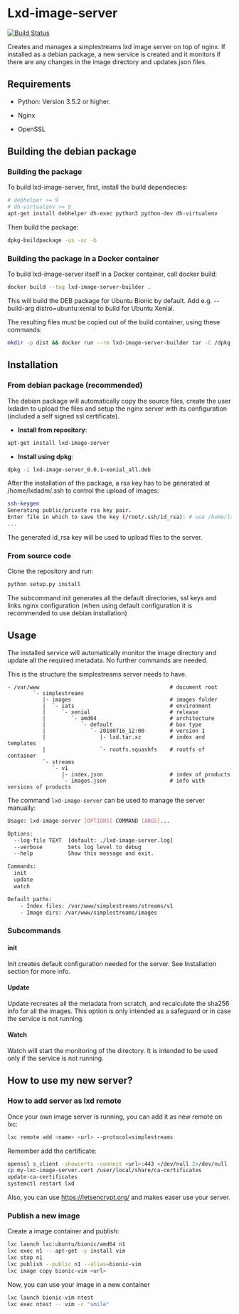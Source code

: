 Lxd-image-server
================
[![Build Status](https://travis-ci.org/Avature/lxd-image-server.svg?branch=master)](https://travis-ci.org/Avature/lxd-image-server)

Creates and manages a simplestreams lxd image server on top of nginx.
If installed as a debian package, a new service is created and it monitors
if there are any changes in the image directory and updates json files.

Requirements
------------

* Python: Version 3.5.2 or higher.

* Nginx

* OpenSSL

Building the debian package
---------------------------

### Building the package ###

To build lxd-image-server, first, install the build dependecies:

```bash
# debhelper >= 9
# dh-virtualenv >= 9
apt-get install debhelper dh-exec python3 python-dev dh-virtualenv
```

Then build the package:

```bash
dpkg-buildpackage -us -uc -b
```

### Building the package in a Docker container ###

To build lxd-image-server itself in a Docker container, call docker build:

```bash
docker build --tag lxd-image-server-builder .
```

This will build the DEB package for Ubuntu Bionic by default. Add e.g.
--build-arg distro=ubuntu:xenial to build for Ubuntu Xenial.

The resulting files must be copied out of the build container, using these
commands:

```bash
mkdir -p dist && docker run --rm lxd-image-server-builder tar -C /dpkg -c . | tar -C dist -xv
```

Installation
------------

### From debian package (recommended) ###

The debian package will automatically copy the source files, create the user lxdadm
to upload the files and setup the nginx server with its configuration (included a
self signed ssl certificate).

* **Install from repository**:

```sh
apt-get install lxd-image-server
```

* **Install using dpkg**:

```sh
dpkg -i lxd-image-server_0.0.1~xenial_all.deb
```

After the installation of the package, a rsa key has to be generated at
/home/lxdadm/.ssh to control the upload of images:

```sh
ssh-keygen
Generating public/private rsa key pair.
Enter file in which to save the key (/root/.ssh/id_rsa): # use /home/lxdadm/.ssh/id_rsa
...
```

The generated id_rsa key will be used to upload files to the server.

### From source code ###

Clone the repository and run:

```sh
python setup.py install
```

The subcommand init generates all the default directories, ssl keys and links nginx
configuration (when using default configuration it is recommended to use debian installation)

Usage
-----

The installed service will automatically monitor the image directory and update
all the required metadata. No further commands are needed.

This is the structure the simplestreams server needs to have.

```
- /var/www                                         # document root
        `- simplestreams
           |- images                               # images folder
           |  `- iats                              # environment
           |     `- xenial                         # release
           |        `- amd64                       # architecture
           |           `- default                  # box type
           |              `- 20180716_12:00        # version 1
           |                 |- lxd.tar.xz         # index and templates
           |                 `- rootfs.squashfs    # rootfs of container
           `- streams
              `- v1
                 |- index.json                     # index of products
                 `- images.json                    # info with versions of products
```

The command `lxd-image-server` can be used to manage the server manually:

```sh
Usage: lxd-image-server [OPTIONS] COMMAND [ARGS]...

Options:
  --log-file TEXT  [default: ./lxd-image-server.log]
  --verbose        Sets log level to debug
  --help           Show this message and exit.

Commands:
  init
  update
  watch

Default paths:
    - Index files: /var/www/simplestreams/streams/v1
    - Image dirs: /var/www/simplestreams/images
```

### Subcommands ###

#### init ####

Init creates default configuration needed for the server. See Installation
section for more info.

#### Update ####

Update recreates all the metadata from scratch, and recalculate the
sha256 info for all the images. This option is only intended as a safeguard or in case
the service is not running.

#### Watch ####

Watch will start the monitoring of the directory. It is intended to be
used only if the service is not running.

How to use my new server?
-------------------------

### How to add server as lxd remote ###

Once your own image server is running, you can add it as new remote on lxc:

```bash
lxc remote add <name> <url> --protocol=simplestreams
```

Remember add the certificate:

```bash
openssl s_client -showcerts -connect <url>:443 </dev/null 2>/dev/null | openssl x509 -outform PEM > my-lxd-image-server.cert
cp my-lxc-image-server.cert /user/local/share/ca-certificates
update-ca-certificates
systemctl restart lxd
```

Also, you can use https://letsencrypt.org/ and makes easer use your server.

### Publish a new image ###

Create a image container and publish:

```bash
lxc launch lxc:ubuntu/bionic/amd64 n1
lxc exec n1 -- apt-get -y install vim
lxc stop n1
lxc publish --public n1 --alias=bionic-vim
lxc image copy bionic-vim <url>
```

Now, you can use your image in a new container

```bash
lxc launch bionic-vim ntest
lxc exec ntest -- vim -c "smile"
```
